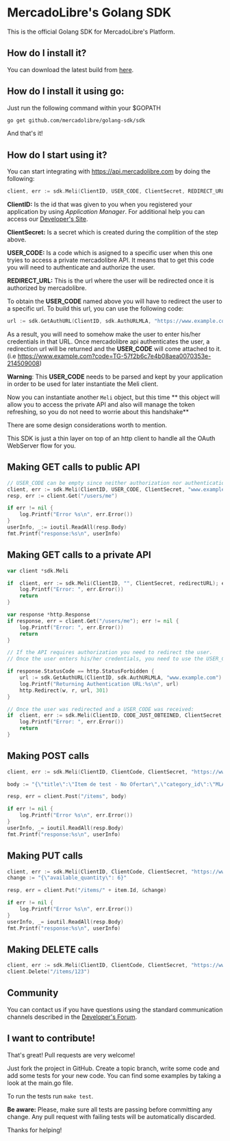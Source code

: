 # MercadoLibre's Golang SDK

This is the official Golang SDK for MercadoLibre's Platform.

## How do I install it?

You can download the latest build from [here](https://github.com/mercadolibre/golang-sdk/archive/master.zip).

## How do I install it using go:

Just run the following command within your $GOPATH

```bash
go get github.com/mercadolibre/golang-sdk/sdk
```

And that's it!

## How do I start using it?

You can start integrating with https://api.mercadolibre.com by doing the following:

```go
client, err := sdk.Meli(ClientID, USER_CODE, ClientSecret, REDIRECT_URL)
```
**ClientID:** Is the id that was given to you when you registered your application by using *Application Manager*. For additional help you can access our [Developer's Site](http://developers.mercadolibre.com/register-your-application/).

**ClientSecret:** Is a secret which is created during the complition of the step above.

**USER_CODE:** Is a code which is asigned to a specific user when this one tryies to access a private mercadolibre API. It means that to get this code you will need to authenticate and authorize the user.

**REDIRECT_URL:** This is the url where the user will be redirected once it is authorized by mercadolibre.

To obtain the **USER_CODE** named above you will have to redirect the user to a specific url. To build this url, you can use the following code:

```go
url := sdk.GetAuthURL(ClientID, sdk.AuthURLMLA, "https://www.example.com")
```

As a result, you will need to somehow make the user to enter his/her credentials in that URL. Once mercadolibre api authenticates the user, a redirection url will be returned and the **USER_CODE** will come attached to it. (i.e https://www.example.com?code=TG-57f2b6c7e4b08aea0070353e-214509008)

**Warning**: This **USER_CODE** needs to be parsed and kept by your application in order to be used for later instantiate the Meli client.

Now you can instantiate another ```Meli``` object, but this time ** this object will allow you to access the private API and also will manage the token refreshing, so you do not need to worrie about this handshake**

There are some design considerations worth to mention.

This SDK is just a thin layer on top of an http client to handle all the OAuth WebServer flow for you.


## Making GET calls to public API

```go
// USER_CODE can be empty since neither authorization nor authentication is needed.
client, err := sdk.Meli(ClientID, USER_CODE, ClientSecret, "www.example.com")
resp, err := client.Get("/users/me")

if err != nil {
    log.Printf("Error %s\n", err.Error())
}
userInfo, _:= ioutil.ReadAll(resp.Body)
fmt.Printf("response:%s\n", userInfo)

```


## Making GET calls to a private API
```go
var client *sdk.Meli

if  client, err := sdk.Meli(ClientID, "", ClientSecret, redirectURL); err != nil {
    log.Printf("Error: ", err.Error())
    return
}

var response *http.Response
if response, err = client.Get("/users/me"); err != nil {
    log.Printf("Error: ", err.Error())
    return
}

// If the API requires authorization you need to redirect the user.
// Once the user enters his/her credentials, you need to use the USER_CODE to instantiate a new client, but this time it will be able to query private APIs.

if response.StatusCode == http.StatusForbidden {
    url := sdk.GetAuthURL(ClientID, sdk.AuthURLMLA, "www.example.com")
    log.Printf("Returning Authentication URL:%s\n", url)
    http.Redirect(w, r, url, 301)
}

// Once the user was redirected and a USER_CODE was received:
if  client, err := sdk.Meli(ClientID, CODE_JUST_OBTEINED, ClientSecret, redirectURL); err != nil {
    log.Printf("Error: ", err.Error())
    return
}
```

## Making POST calls

```go
client, err := sdk.Meli(ClientID, ClientCode, ClientSecret, "https://www.example.com")

body := "{\"title\":\"Item de test - No Ofertar\",\"category_id\":\"MLA1912\",\"price\":10,\"currency_id\":\"ARS\",\"available_quantity\":1,\"buying_mode\":\"buy_it_now\",\"listing_type_id\":\"bronze\",\"condition\":\"new\",\"description\": \"Item:,  Ray-Ban WAYFARER Gloss Black RB2140 901  Model: RB2140. Size: 50mm. Name: WAYFARER. Color: Gloss Black. Includes Ray-Ban Carrying Case and Cleaning Cloth. New in Box\",\"video_id\": \"YOUTUBE_ID_HERE\",\"warranty\": \"12 months by Ray Ban\",\"pictures\":[{\"source\":\"http://upload.wikimedia.org/wikipedia/commons/f/fd/Ray_Ban_Original_Wayfarer.jpg\"},{\"source\":\"http://en.wikipedia.org/wiki/File:Teashades.gif\"}]}"

resp, err = client.Post("/items", body)

if err != nil {
    log.Printf("Error %s\n", err.Error())
}
userInfo, _= ioutil.ReadAll(resp.Body)
fmt.Printf("response:%s\n", userInfo)

```
## Making PUT calls

```go
client, err := sdk.Meli(ClientID, ClientCode, ClientSecret, "https://www.example.com")
change := "{\"available_quantity\": 6}"

resp, err = client.Put("/items/" + item.Id, &change)

if err != nil {
    log.Printf("Error %s\n", err.Error())
}
userInfo, _= ioutil.ReadAll(resp.Body)
fmt.Printf("response:%s\n", userInfo)
```
## Making DELETE calls

```go
client, err := sdk.Meli(ClientID, ClientCode, ClientSecret, "https://www.example.com")
client.Delete("/items/123")
```

## Community

You can contact us if you have questions using the standard communication channels described in the [Developer's Forum](http://developers-forum.mercadolibre.com/).

## I want to contribute!

That's great! Pull requests are very welcome!

Just fork the project in GitHub. Create a topic branch, write some code and add some tests for your new code.
You can find some examples by taking a look at the main.go file.

To run the tests run ```make test```.

**Be aware:** Please, make sure all tests are passing before committing any change. Any pull request with failing tests will be automatically discarded.

Thanks for helping!